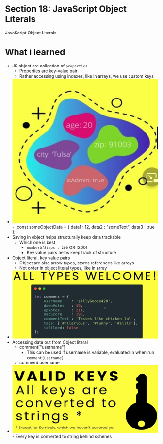 # Section 18: JavaScript Object Literals

JavaScript Object Literals

# What i learned
- JS object are collection of `properties`
    - Properties are key-value pair
    - Rather accessing using indexes, like in arrays, we use custom keys
- <img src="object.JPG" alt="alt text" width="600"/>
    - `const someObjectData = {
        data1 : 12,
        data2 : "someText",
        data3 : true
    };`
- Saving in object helps structurally keep data trackable
    - Which one is best
        - `numberOfSteps : 200` OR [200]
        - Key value pairs helps keep track of structure 
- Object literal, key value pairs
    - Object are also arrow types, stores references like arrays
    - Not order in object literal types, like in array
- <img src="allTypes.JPG" alt="alt text" width="600"/>
- Accessing date out from Object literal
    - comment["username"]
        - This can be used if username is variable, evaluated in when run `comment[username]`
    - comment.username
- <img src="KeysConvert.JPG" alt="alt text" width="600"/>
    - Every key is converted to string behind schenes